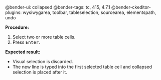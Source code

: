 @bender-ui: collapsed
@bender-tags: tc, 415, 4.7.1
@bender-ckeditor-plugins: wysiwygarea, toolbar, tableselection, sourcearea, elementspath, undo

**Procedure:**

1. Select two or more table cells.
2. Press <kbd>Enter</kbd>.

**Expected result:**

* Visual selection is discarded.
* The new line is typed into the first selected table cell and collapsed selection is placed after it.
